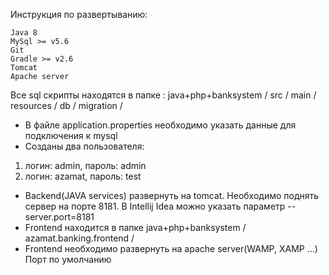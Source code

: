 Инструкция по развертыванию:

    Java 8
    MySql >= v5.6
    Git
    Gradle >= v2.6
    Tomcat
    Apache server

 Все sql скрипты находятся в папке : java+php+banksystem / src / main / resources / db / migration /
- В файле application.properties необходимо указать данные для подключения к mysql
- Созданы два пользователя:
1. логин: admin, пароль: admin
2. логин: azamat, пароль: test

-  Backend(JAVA services) развернуть на tomcat.  Необходимо поднять сервер на порте 8181. В Intellij Idea можно указать параметр --server.port=8181
-  Frontend находится в папке java+php+banksystem / azamat.banking.frontend /
-  Frontend необходимо развернуть на apache server(WAMP, XAMP ...) Порт по умолчанию